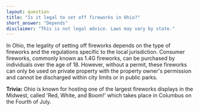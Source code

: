 ```yaml
---
layout: question
title: "Is it legal to set off fireworks in Ohio?"
short_answer: "Depends"
disclaimer: "This is not legal advice. Laws may vary by state."
---
```


In Ohio, the legality of setting off fireworks depends on the type of fireworks and the regulations specific to the local jurisdiction. Consumer fireworks, commonly known as 1.4G fireworks, can be purchased by individuals over the age of 18. However, without a permit, these fireworks can only be used on private property with the property owner's permission and cannot be discharged within city limits or in public parks.

**Trivia:** Ohio is known for hosting one of the largest fireworks displays in the Midwest, called 'Red, White, and Boom!' which takes place in Columbus on the Fourth of July.
